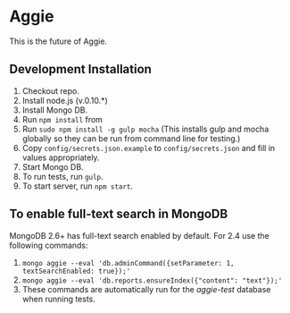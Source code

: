 # Aggie

This is the future of Aggie.

## Development Installation

1. Checkout repo.
1. Install node.js (v.0.10.*)
1. Install Mongo DB.
1. Run `npm install` from
1. Run `sudo npm install -g gulp mocha` (This installs gulp and mocha globally so they can be run from command line for testing.)
1. Copy `config/secrets.json.example` to `config/secrets.json` and fill in values appropriately.
1. Start Mongo DB.
1. To run tests, run `gulp`.
1. To start server, run `npm start`.

## To enable full-text search in MongoDB

MongoDB 2.6+ has full-text search enabled by default. For 2.4 use the following
commands:

1. `mongo aggie --eval 'db.adminCommand({setParameter: 1, textSearchEnabled: true});'`
1. `mongo aggie --eval 'db.reports.ensureIndex({"content": "text"});'`
1. These commands are automatically run for the _aggie-test_ database when running tests.
